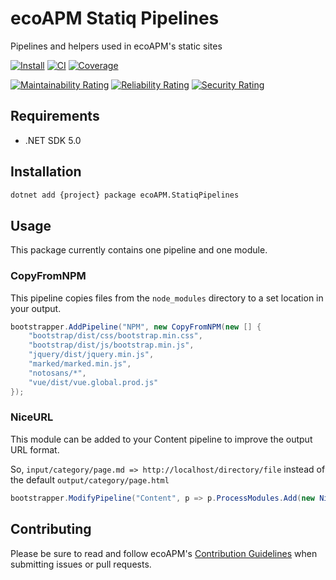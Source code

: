 # ecoAPM Statiq Pipelines

Pipelines and helpers used in ecoAPM's static sites

[![Install](https://img.shields.io/nuget/v/ecoAPM.StatiqPipelines?logo=nuget&label=Install)](https://www.nuget.org/packages/ecoAPM.StatiqPipelines/)
[![CI](https://github.com/ecoAPM/StatiqPipelines/actions/workflows/CI.yml/badge.svg)](https://github.com/ecoAPM/StatiqPipelines/actions/workflows/CI.yml)
[![Coverage](https://sonarcloud.io/api/project_badges/measure?project=ecoAPM_StatiqPipelines&metric=coverage)](https://sonarcloud.io/summary/new_code?id=ecoAPM_StatiqPipelines)

[![Maintainability Rating](https://sonarcloud.io/api/project_badges/measure?project=ecoAPM_StatiqPipelines&metric=sqale_rating)](https://sonarcloud.io/summary/new_code?id=ecoAPM_StatiqPipelines)
[![Reliability Rating](https://sonarcloud.io/api/project_badges/measure?project=ecoAPM_StatiqPipelines&metric=reliability_rating)](https://sonarcloud.io/summary/new_code?id=ecoAPM_StatiqPipelines)
[![Security Rating](https://sonarcloud.io/api/project_badges/measure?project=ecoAPM_StatiqPipelines&metric=security_rating)](https://sonarcloud.io/summary/new_code?id=ecoAPM_StatiqPipelines)

## Requirements

- .NET SDK 5.0

## Installation

```bash
dotnet add {project} package ecoAPM.StatiqPipelines
```

## Usage

This package currently contains one pipeline and one module.

### CopyFromNPM

This pipeline copies files from the `node_modules` directory to a set location in your output.

```c#
bootstrapper.AddPipeline("NPM", new CopyFromNPM(new [] {
	"bootstrap/dist/css/bootstrap.min.css",
	"bootstrap/dist/js/bootstrap.min.js",
	"jquery/dist/jquery.min.js",
	"marked/marked.min.js",
	"notosans/*",
	"vue/dist/vue.global.prod.js"
});
```

### NiceURL

This module can be added to your Content pipeline to improve the output URL format.

So, `input/category/page.md => http://localhost/directory/file`
instead of the default `output/category/page.html`

```c#
bootstrapper.ModifyPipeline("Content", p => p.ProcessModules.Add(new NiceURL()));
```

## Contributing

Please be sure to read and follow ecoAPM's [Contribution Guidelines](CONTRIBUTING.md) when submitting issues or pull requests.